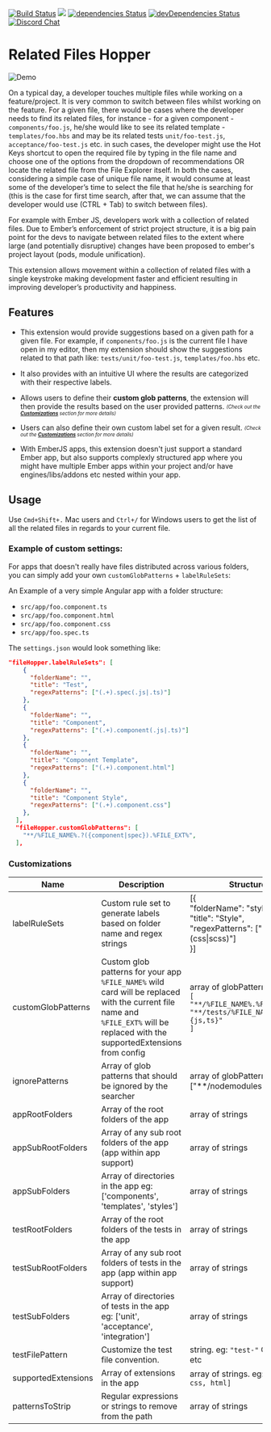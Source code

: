 [![Build Status](https://travis-ci.com/suchitadoshi1987/related-files-hopper.svg?branch=master)](https://travis-ci.com/suchitadoshi1987/related-files-hopper)
[![](https://vsmarketplacebadge.apphb.com/version-short/suchitadoshi1987.file-hopper.svg)](https://marketplace.visualstudio.com/items?itemName=suchitadoshi1987.file-hopper)
[![dependencies Status](https://david-dm.org/suchitadoshi1987/related-files-hopper/status.svg)](https://david-dm.org/suchitadoshi1987/related-files-hopper)
[![devDependencies Status](https://david-dm.org/suchitadoshi1987/related-files-hopper/dev-status.svg)](https://david-dm.org/suchitadoshi1987/related-files-hopper?type=dev)
[![Discord Chat](https://img.shields.io/discord/678460795503247360.svg?color=blue&label=discord%20chat)](https://discord.gg/deCJQR)

# Related Files Hopper

![Demo](https://raw.githubusercontent.com/suchitadoshi1987/ember-jump-between-related-files/master/assets/demo.gif)

On a typical day, a developer touches multiple files while working on a feature/project. It is very common to switch between files whilst working on the feature. For a given file, there would be cases where the developer needs to find its related files, for instance - for a given component - `components/foo.js`, he/she would like to see its related template - `templates/foo.hbs` and may be its related tests `unit/foo-test.js`, `acceptance/foo-test.js` etc. in such cases,
the developer might use the Hot Keys shortcut to open the required file by typing in the file name and choose one of the options from the dropdown of recommendations OR
locate the related file from the File Explorer itself.
In both the cases, considering a simple case of unique file name, it would consume at least some of the developer’s time to select the file that he/she is searching for (this is the case for first time search, after that, we can assume that the developer would use (CTRL + Tab) to switch between files).

For example with Ember JS, developers work with a collection of related files. Due to Ember’s enforcement of strict project structure, it is a big pain point for the devs to navigate between related files to the extent where large (and potentially disruptive) changes have been proposed to ember's project layout (pods, module unification).

This extension allows movement within a collection of related files with a single keystroke making development faster and efficient resulting in improving developer’s productivity and happiness.

## Features

- This extension would provide suggestions based on a given path for a given file. For example, if `components/foo.js` is the current file I have open in my editor, then my extension should show the suggestions related to that path like: `tests/unit/foo-test.js`, `templates/foo.hbs` etc.

- It also provides with an intuitive UI where the results are categorized with their respective labels.

- Allows users to define their **custom glob patterns**, the extension will then provide the results based on the user provided patterns. <sub><sup><i>(Check out the [**Customizations**](#customizations) section for more details)</i></sup></sub>

- Users can also define their own custom label set for a given result. <sub><sup><i>(Check out the [**Customizations**](#customizations) section for more details)</i></sup></sub>

- With EmberJS apps, this extension doesn't just support a standard Ember app, but also supports complexly structured app where you might have multiple Ember apps within your project and/or have engines/libs/addons etc nested within your app.

## Usage

Use `Cmd+Shift+.` Mac users and `Ctrl+/` for Windows users to get the list of all the related files in regards to your current file.

### Example of custom settings:

For apps that doesn't really have files distributed across various folders, you can simply add your own `customGlobPatterns` + `labelRuleSets`:

An Example of a very simple Angular app with a folder structure:
- `src/app/foo.component.ts`
- `src/app/foo.component.html`
- `src/app/foo.component.css`
- `src/app/foo.spec.ts`

The `settings.json` would look something like:
``` json
"fileHopper.labelRuleSets": [
    {
      "folderName": "",
      "title": "Test",
      "regexPatterns": ["(.+).spec(.js|.ts)"]
    },
    {
      "folderName": "",
      "title": "Component",
      "regexPatterns": ["(.+).component(.js|.ts)"]
    },
    {
      "folderName": "",
      "title": "Component Template",
      "regexPatterns": ["(.+).component.html"]
    },
    {
      "folderName": "",
      "title": "Component Style",
      "regexPatterns": ["(.+).component.css"]
    },
  ],
  "fileHopper.customGlobPatterns": [
    "**/%FILE_NAME%.?({component|spec}).%FILE_EXT%",
  ],
  ```

<h3 id="customizations">Customizations</h3>

| Name                | Description                                                                                                                                                                      | Structure                                                                                                                          |
| ------------------- | -------------------------------------------------------------------------------------------------------------------------------------------------------------------------------- | ---------------------------------------------------------------------------------------------------------------------------------- |
| labelRuleSets       | Custom rule set to generate labels based on folder name and regex strings                                                                                                        | [{<br/> "folderName": "styles",<br/> "title": "Style",<br/> "regexPatterns": ["(/.*)?/(.+).(css\|scss)"]<br>}] |
| customGlobPatterns  | Custom glob patterns for your app `%FILE_NAME%` wild card will be replaced with the current file name and `%FILE_EXT%` will be replaced with the supportedExtensions from config | array of globPatterns. eg: <br/>`[`<br/> `"**/%FILE_NAME%.%FILE_EXT%",`<br/> `"**/tests/%FILE_NAME%-test.{js,ts}"`<br/>`]`                                    |
| ignorePatterns      | Array of glob patterns that should be ignored by the searcher                                                                                                                                            | array of globPatterns. eg: ["**/nodemodules"]                                                                                                                   |
| appRootFolders      | Array of the root folders of the app                                                                                                                                             | array of strings                                                                                                                   |
| appSubRootFolders   | Array of any sub root folders of the app (app within app support)                                                                                                                | array of strings                                                                                                                   |
| appSubFolders       | Array of directories in the app eg: ['components', 'templates', 'styles']                                                                                                        | array of strings                                                                                                                   |
| testRootFolders     | Array of the root folders of the tests in the app                                                                                                                                | array of strings                                                                                                                   |
| testSubRootFolders  | Array of any sub root folders of tests in the app (app within app support)                                                                                                       | array of strings                                                                                                                   |
| testSubFolders      | Array of directories of tests in the app eg: ['unit', 'acceptance', 'integration']                                                                                               | array of strings                                                                                                                   |
| testFilePattern     | Customize the test file convention.                                                                                                                                              | string. eg: `"test-"` OR `".test"` etc                                                                                             |  |
| supportedExtensions | Array of extensions in the app                                                                                                                                                   | array of strings. eg: `[js, ts, css, html]`                                                                                        |
| patternsToStrip     | Regular expressions or strings to remove from the path                                                                                                                           | array of strings                                                                                                                   |
